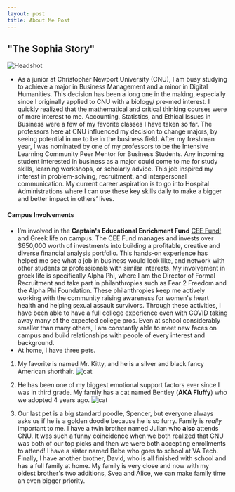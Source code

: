```yaml
---
layout: post
title: About Me Post
---
```

## "The Sophia Story"

![Headshot](https://sophbaxt.github.io/sophia-baxter-CNU/images/headshot.jpeg)
* As a junior at Christopher Newport University (CNU), I am busy studying to achieve a major in Business Management and a minor in Digital Humanities. This decision has been a long one in the making, especially since I originally applied to CNU with a biology/ pre-med interest. I quickly realized that the mathematical and critical thinking courses were of more interest to me. Accounting, Statistics, and Ethical Issues in Business were a few of my favorite classes I have taken so far. The professors here at CNU influenced my decision to change majors, by seeing potential in me to be in the business field. After my freshman year, I was nominated by one of my professors to be the Intensive Learning Community Peer Mentor for Business Students. Any incoming student interested in business as a major could come to me for study skills, learning workshops, or scholarly advice. This job inspired my interest in problem-solving, recruitment, and interpersonal communication. My current career aspiration is to go into Hospital Administrations where I can use these key skills daily to make a bigger and better impact in others’ lives.
#### Campus Involvements
* I’m involved in the **__Captain's Educational Enrichment Fund__** [CEE Fund!](https://www.cnuceefund.com/) and Greek life on campus. The CEE Fund manages and invests over $650,000 worth of investments into building a profitable, creative and diverse financial analysis portfolio. This hands-on experience has helped me see what a job in business would look like, and network with other students or professionals with similar interests. My involvement in greek life is specifically Alpha Phi, where I am the Director of Formal Recruitment and take part in philanthropies such as Fear 2 Freedom and the Alpha Phi Foundation. These philanthropies keep me actively working with the community raising awareness for women's heart health and helping sexual assault survivors. Through these activities, I have been able to have a full college experience even with COVID taking away many of the expected college pros. Even at school considerably smaller than many others,  I am constantly able to meet new faces on campus and build relationships with people of every interest and background. 
* At home, I have three pets. 
1. My favorite is named Mr. Kitty, and he is a silver and black fancy American shorthair. 
![cat](https://sophbaxt.github.io/sophia-baxter-CNU/images/MrKitty.jpeg)

2. He has been one of my biggest emotional support factors ever since I was in third grade. My family has a cat named Bentley (**AKA Fluffy**) who we adopted 4 years ago.
![cat](https://sophbaxt.github.io/sophia-baxter-CNU/images/Fluffy.jpeg)
3. Our last pet is a big standard poodle, Spencer, but everyone always asks us if he is a golden doodle because he is so furry. 
Family is _really_ important to me. I have a twin brother named Julian who __also__ attends CNU. It was such a funny coincidence when we both realized that CNU was both of our top picks and then we were both accepting enrollments to attend! I have a sister named Bebe who goes to school at VA Tech. Finally, I have another brother, David, who is all finished with school and has a full family at home. My family is very close and now with my oldest brother's two additions, Svea and Alice, we can make family time an even bigger priority.  
